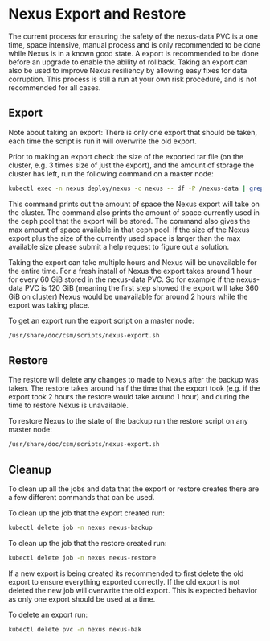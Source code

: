 # Nexus Export and Restore

The current process for ensuring the safety of the nexus-data PVC is a one time, space intensive, manual process and is only recommended to be done while Nexus is in a known good state.
A export is recommended to be done before an upgrade to enable the ability of rollback. Taking an export can also be used to improve Nexus resiliency by allowing easy fixes for data corruption.
This process is still a run at your own risk procedure, and is not recommended for all cases.

## Export

Note about taking an export: There is only one export that should be taken, each time the script is run it will overwrite the old export.

Prior to making an export check the size of the exported tar file (on the cluster, e.g. 3 times size of just the export), and the amount of storage the cluster has left, run the following command on a master node:

```bash
kubectl exec -n nexus deploy/nexus -c nexus -- df -P /nexus-data | grep '/nexus-data' | awk '{print "Amount of space the Nexus export will take up on cluster: "(($3 * 3)/1048576)" GiB";}' && ceph df | grep 'zone1.rgw.buckets.data' | awk '{ print "Currently used: " $7 $8 ", Max Available " $10 $11;}'
```

This command prints out the amount of space the Nexus export will take on the cluster. The command also prints the amount of space currently used in the ceph pool that the export will be stored.
The command also gives the max amount of space available in that ceph pool. If the size of the Nexus export plus the size of the currently used space is larger than the max available
size please submit a help request to figure out a solution.

Taking the export can take multiple hours and Nexus will be unavailable for the entire time. For a fresh install of Nexus the export takes around
1 hour for every 60 GiB stored in the nexus-data PVC. So for example if the nexus-data PVC is 120 GiB (meaning the first step showed the export will take 360 GiB on cluster)
Nexus would be unavailable for around 2 hours while the export was taking place.

To get an export run the export script on a master node:

```bash
/usr/share/doc/csm/scripts/nexus-export.sh
```

## Restore

The restore will delete any changes to made to Nexus after the backup was taken. The restore takes around half the time that the export took
(e.g. if the export took 2 hours the restore would take around 1 hour) and during the time to restore Nexus is unavailable.

To restore Nexus to the state of the backup run the restore script on any master node:

```bash
/usr/share/doc/csm/scripts/nexus-export.sh
```

## Cleanup

To clean up all the jobs and data that the export or restore creates there are a few different commands that can be used.

To clean up the job that the export created run:

```bash
kubectl delete job -n nexus nexus-backup
```

To clean up the job that the restore created run:

```bash
kubectl delete job -n nexus nexus-restore
```

If a new export is being created its recommended to first delete the old export to ensure everything exported correctly. If the old export is not deleted the new
job will overwrite the old export. This is expected behavior as only one export should be used at a time.

To delete an export run:

```bash
kubectl delete pvc -n nexus nexus-bak
```
